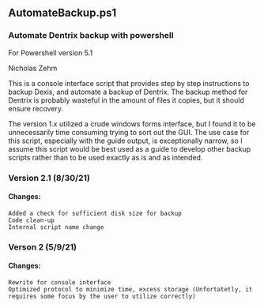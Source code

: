 ## AutomateBackup.ps1
### Automate Dentrix backup with powershell

For Powershell version 5.1

Nicholas Zehm

This is a console interface script that provides step by step instructions to backup Dexis, and automate a backup of Dentrix. The backup method for Dentrix is probably wasteful in the amount of files it copies, but it should ensure recovery.

The version 1.x utilized a crude windows forms interface, but I found it to be unnecessarily time consuming trying to sort out the GUI. The use case for this script, especially with the guide output, is exceptionally narrow, so I assume this script would be best used as a guide to develop other backup scripts rather than to be used exactly as is and as intended.

### Version 2.1 (8/30/21)
#### Changes: 
	Added a check for sufficient disk size for backup
	Code clean-up
	Internal script name change

### Verson 2 (5/9/21)
#### Changes: 
	Rewrite for console interface
	Optimized protocol to minimize time, excess storage (Unfortatetly, it requires some focus by the user to utilize correctly)

